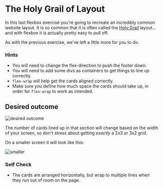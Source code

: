 # The Holy Grail of Layout

In this last flexbox exercise you're going to recreate an incredibly common website layout. It is so common that it is often called the [Holy Grail](https://www.google.com/search?q=holy+grail+layout&tbm=isch&sclient=img) layout... and with flexbox it is actually pretty easy to pull off.

As with the previous exercise, we've left a little more for you to do.

### Hints
- You will need to change the flex-direction to push the footer down.
- You will need to add some divs as containers to get things to line up correctly.
- `flex-wrap` will help get the cards aligned correctly.
-  Make sure you define how much space the cards should take up, in order for `flex-wrap` to work as intended.

## Desired outcome

![desired outcome](./desired-outcome.png)

The number of cards lined up in that section will change based on the width of your screen, so don't stress about getting _exactly_ a 2x3 or 3x2 grid.

On a smaller screen it will look like this:

![smaller](./desired-outcome-smaller.png)

### Self Check
<!-- - The header text is size 32px and weight 900. -->
<!-- - The header text is vertically centered and 16px from the edge of the screen. -->
<!-- - The footer is pushed to the bottom of the screen (the footer may go _below_ the bottom of the screen if the content of the 'cards' section overflows and/or if your screen is shorter). -->
<!-- - The footer text is centered horizontally and vertically. -->
<!-- - The sidebar and cards take up all available space above the footer. -->
<!-- - The sidebar is 300px wide (and it doesn't shrink). -->
<!-- - The sidebar links are size 24px, are white, and do not have the underline text decoration. -->
<!-- - The sidebar has 16px padding. -->
<!-- - There is 32px padding around the 'cards' section. -->
- The cards are arranged horizontally, but wrap to multiple lines when they run out of room on the page.
